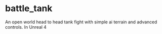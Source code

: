 # battle_tank
An open world head to head tank fight with simple ai terrain and advanced controls. In Unreal 4
